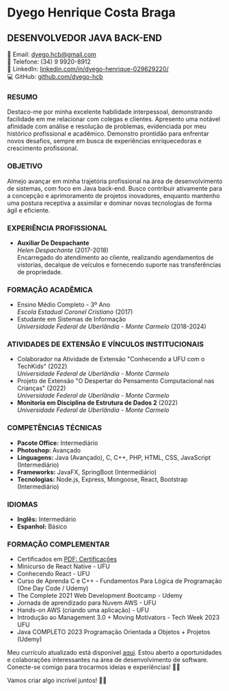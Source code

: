 # Dyego Henrique Costa Braga
## DESENVOLVEDOR JAVA BACK-END

📧 Email: dyego.hcb@gmail.com  
📱 Telefone: (34) 9 9920-8912  
🔗 LinkedIn: [linkedin.com/in/dyego-henrique-029629220/](https://www.linkedin.com/in/dyego-henrique-029629220/)  
💻 GitHub: [github.com/dyego-hcb](https://github.com/dyego-hcb)  

### RESUMO
Destaco-me por minha excelente habilidade interpessoal, demonstrando facilidade em me relacionar com colegas e clientes. Apresento uma notável afinidade com análise e resolução de problemas, evidenciada por meu histórico profissional e acadêmico. Demonstro prontidão para enfrentar novos desafios, sempre em busca de experiências enriquecedoras e crescimento profissional.

### OBJETIVO
Almejo avançar em minha trajetória profissional na área de desenvolvimento de sistemas, com foco em Java back-end. Busco contribuir ativamente para a concepção e aprimoramento de projetos inovadores, enquanto mantenho uma postura receptiva a assimilar e dominar novas tecnologias de forma ágil e eficiente.

### EXPERIÊNCIA PROFISSIONAL
- **Auxiliar De Despachante**  
  *Helen Despachante* (2017-2018)  
  Encarregado do atendimento ao cliente, realizando agendamentos de vistorias, decalque de veículos e fornecendo suporte nas transferências de propriedade.

### FORMAÇÃO ACADÊMICA
- Ensino Médio Completo - 3º Ano  
  *Escola Estadual Coronel Cristiano* (2017)
- Estudante em Sistemas de Informação  
  *Universidade Federal de Uberlândia - Monte Carmelo* (2018-2024)

### ATIVIDADES DE EXTENSÃO E VÍNCULOS INSTITUCIONAIS
- Colaborador na Atividade de Extensão "Conhecendo a UFU com o TechKids" (2022)  
  *Universidade Federal de Uberlândia - Monte Carmelo*
- Projeto de Extensão "O Despertar do Pensamento Computacional nas Crianças" (2022)  
  *Universidade Federal de Uberlândia - Monte Carmelo*
- **Monitoria em Disciplina de Estrutura de Dados 2** (2022)  
  *Universidade Federal de Uberlândia - Monte Carmelo*

### COMPETÊNCIAS TÉCNICAS
- **Pacote Office:** Intermediário
- **Photoshop:** Avançado
- **Linguagens:** Java (Avançado), C, C++, PHP, HTML, CSS, JavaScript (Intermediário)
- **Frameworks:** JavaFX, SpringBoot (Intermediário)
- **Tecnologias:** Node.js, Express, Mongoose, React, Bootstrap (Intermediário)

### IDIOMAS
- **Inglês:** Intermediário
- **Espanhol:** Básico

### FORMAÇÃO COMPLEMENTAR
- Certificados em [PDF: Certificações](https://drive.google.com/drive/u/1/folders/1zzqI94uNpA2IU0JEbEmbaMd3CNc0rw3w)
- Minicurso de React Native - UFU
- Conhecendo React - UFU
- Curso de Aprenda C e C++ - Fundamentos Para Lógica de Programação (One Day Code / Udemy)
- The Complete 2021 Web Development Bootcamp - Udemy
- Jornada de aprendizado para Nuvem AWS - UFU
- Hands-on AWS (criando uma aplicação) - UFU
- Introdução ao Management 3.0 + Moving Motivators - Tech Week 2023 UFU
- Java COMPLETO 2023 Programação Orientada a Objetos + Projetos (Udemy)

Meu currículo atualizado está disponível [aqui](https://drive.google.com/drive/u/1/folders/1zzqI94uNpA2IU0JEbEmbaMd3CNc0rw3w). Estou aberto a oportunidades e colaborações interessantes na área de desenvolvimento de software. Conecte-se comigo para trocarmos ideias e experiências! 🚀✨

Vamos criar algo incrível juntos! 🚀✨
